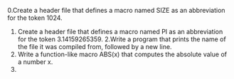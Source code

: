 0.Create a header file that defines a macro named SIZE as an abbreviation for the token 1024.
1. Create a header file that defines a macro named PI as an abbreviation for the token 3.14159265359.
2.Write a program that prints the name of the file it was compiled from, followed by a new line.
3. Write a function-like macro ABS(x) that computes the absolute value of a number x.
4. 
